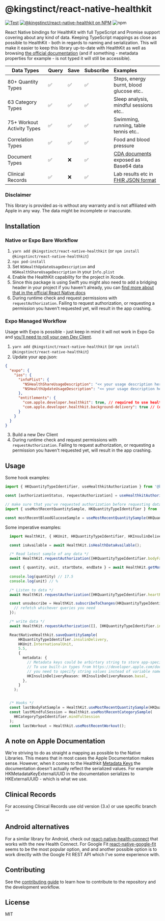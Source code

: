 # @kingstinct/react-native-healthkit

[![Test](https://github.com/Kingstinct/react-native-healthkit/actions/workflows/test.yml/badge.svg)](https://github.com/Kingstinct/react-native-healthkit/actions/workflows/test.yml)
[![@kingstinct/react-native-healthkit on NPM](https://img.shields.io/npm/v/@kingstinct/react-native-healthkit)](https://www.npmjs.com/package/@kingstinct/react-native-healthkit)
![npm](https://img.shields.io/npm/dt/@kingstinct/react-native-healthkit)

React Native bindings for HealthKit with full TypeScript and Promise support covering about any kind of data. Keeping TypeScript mappings as close as possible to HealthKit - both in regards to naming and serialization. This will make it easier to keep this library up-to-date with HealthKit as well as browsing [the official documentation](https://developer.apple.com/documentation/healthkit) (and if something - metadata properties for example - is not typed it will still be accessible).

| Data Types                  | Query | Save  | Subscribe | Examples                               |
| ----------------------------|:------|:------|:----------|:---------------------------------------|
| 80+ Quantity Types          | ✅    | ✅    | ✅       | Steps, energy burnt, blood glucose etc.. |
| 63 Category Types           | ✅    | ✅    | ✅       | Sleep analysis, mindful sessions etc.. |
| 75+ Workout Activity Types  | ✅    | ✅    | ✅       | Swimming, running, table tennis etc..  |
| Correlation Types           | ✅    | ✅    | ✅       | Food and blood pressure                |
| Document Types              | ✅    | ❌    | ✅       | [CDA documents](https://developer.apple.com/documentation/healthkit/hkcdadocument) exposed as Base64 data  |
| Clinical Records            | ✅    | ❌    | ✅       | Lab results etc in [FHIR JSON format](https://www.hl7.org/fhir/json.html)  |

### Disclaimer

This library is provided as-is without any warranty and is not affiliated with Apple in any way. The data might be incomplete or inaccurate.

## Installation

### Native or Expo Bare Workflow
1. `yarn add @kingstinct/react-native-healthkit` (or `npm install @kingstinct/react-native-healthkit`)
2. `npx pod-install`
3. Set `NSHealthUpdateUsageDescription` and `NSHealthShareUsageDescription` in your `Info.plist` 
4. Enable the HealthKit capability for the project in Xcode.
5. Since this package is using Swift you might also need to add a bridging header in your project if you haven't already, you can [find more about that in the official React Native docs](https://reactnative.dev/docs/native-modules-ios#exporting-swift)
6. During runtime check and request permissions with `requestAuthorization`. Failing to request authorization, or requesting a permission you haven't requested yet, will result in the app crashing.

### Expo Managed Workflow
Usage with Expo is possible - just keep in mind it will not work in Expo Go and [you'll need to roll your own Dev Client](https://docs.expo.dev/development/getting-started/). 

1. `yarn add @kingstinct/react-native-healthkit` (or `npm install @kingstinct/react-native-healthkit`)
2. Update your app.json:
```json
{
  "expo": {
    "ios": {
      "infoPlist": {
        "NSHealthShareUsageDescription": "<< your usage description here >>", // (optional) if you want to read healthkit data
        "NSHealthUpdateUsageDescription": "<< your usage description here >>" // (optional) if you want to write healthkit data
      },
      "entitlements": {
        "com.apple.developer.healthkit": true, // required to use healthkit
        "com.apple.developer.healthkit.background-delivery": true // (optional) if you want to use background delivery
      }
    }
  }
}
```
3. Build a new Dev Client
4. During runtime check and request permissions with `requestAuthorization`. Failing to request authorization, or requesting a permission you haven't requested yet, will result in the app crashing.

## Usage

Some hook examples:
```TypeScript
import { HKQuantityTypeIdentifier, useHealthkitAuthorization } from '@kingstinct/react-native-healthkit';

const [authorizationStatus, requestAuthorization] = useHealthkitAuthorization([HKQuantityTypeIdentifier.bloodGlucose])

// make sure that you've requested authorization before requesting data, otherwise your app will crash
import { useMostRecentQuantitySample, HKQuantityTypeIdentifier } from '@kingstinct/react-native-healthkit';

const mostRecentBloodGlucoseSample = useMostRecentQuantitySample(HKQuantityTypeIdentifier.bloodGlucose)
```

Some imperative examples:
```TypeScript
  import HealthKit, { HKUnit, HKQuantityTypeIdentifier, HKInsulinDeliveryReason, HKCategoryTypeIdentifier } from '@kingstinct/react-native-healthkit';

  const isAvailable = await HealthKit.isHealthDataAvailable();

  /* Read latest sample of any data */
  await HealthKit.requestAuthorization([HKQuantityTypeIdentifier.bodyFatPercentage]); // request read permission for bodyFatPercentage

  const { quantity, unit, startDate, endDate } = await HealthKit.getMostRecentQuantitySample(HKQuantityTypeIdentifier.bodyFatPercentage); // read latest sample
  
  console.log(quantity) // 17.5
  console.log(unit) // %

  /* Listen to data */
  await HealthKit.requestAuthorization([HKQuantityTypeIdentifier.heartRate]); // request read permission for heart rate

  const unsubscribe = HealthKit.subscribeToChanges(HKQuantityTypeIdentifier.heartRate, () => {
    // refetch whichever queries you need
  });

  /* write data */
  await HealthKit.requestAuthorization([], [HKQuantityTypeIdentifier.insulinDelivery]); // request write permission for insulin delivery

  ReactNativeHealthkit.saveQuantitySample(
      HKQuantityTypeIdentifier.insulinDelivery,
      HKUnit.InternationalUnit,
      5.5,
      {
        metadata: {
          // Metadata keys could be arbirtary string to store app-specific data.
          // To use built-in types from https://developer.apple.com/documentation/healthkit/samples/metadata_keys
          // you need to specify string values instead of variable names (by dropping MetadataKey from the name).
          HKInsulinDeliveryReason: HKInsulinDeliveryReason.basal,
        },
      }
    );


  /* Hooks */
  const lastBodyFatSample = HealthKit.useMostRecentQuantitySample(HKQuantityTypeIdentifier.bodyFatPercentage);
  const lastMindfulSession = Healthkit.useMostRecentCategorySample(
    HKCategoryTypeIdentifier.mindfulSession
  );
  const lastWorkout = Healthkit.useMostRecentWorkout();
```

## A note on Apple Documentation

We're striving to do as straight a mapping as possible to the Native Libraries. This means that in most cases the Apple Documentation makes sense. However, when it comes to the Healthkit [Metadata Keys](https://developer.apple.com/documentation/healthkit/samples/metadata_keys) the documentation doesn't actually reflect the serialized values. For example HKMetadataKeyExternalUUID in the documentation serializes to HKExternalUUID - which is what we use.

## Clinical Records

For accessing Clinical Records use old version (3.x) or use specific branch ""

## Android alternatives

For a similar library for Android, check out [react-native-health-connect](https://github.com/matinzd/react-native-health-connect/) that works with the new Health Connect. For Google Fit [react-native-google-fit](https://www.npmjs.com/package/react-native-google-fit) seems to be the most popular option, and and another possible option is to work directly with the Google Fit REST API which I've some experience with.

## Contributing

See the [contributing guide](CONTRIBUTING.md) to learn how to contribute to the repository and the development workflow.

## License

MIT
